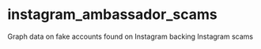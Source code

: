 # instagram_ambassador_scams
Graph data on fake accounts found on Instagram backing Instagram scams
